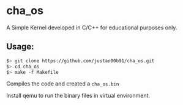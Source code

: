 # cha_os
A Simple Kernel developed in C/C++ for educational purposes only.

## Usage:
  ```bash
  $> git clone https://github.com/justan00b91/cha_os.git
  $> cd cha_os
  $> make -f Makefile
  ```
  Compiles the code and created a ```cha_os.bin```
  
  Install qemu to run the binary files in virtual environment.
